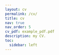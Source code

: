 ```yaml
---
layout: cv
permalink: /cv/
title: cv
nav: true
nav_order: 5
cv_pdf: example_pdf.pdf
description: my CV.
toc:
  sidebar: left
---
```

